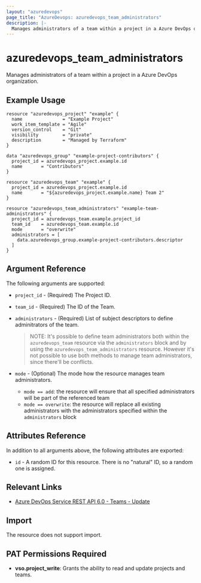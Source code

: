 ```yaml
---
layout: "azuredevops"
page_title: "AzureDevops: azuredevops_team_administrators"
description: |-
  Manages administrators of a team within a project in a Azure DevOps organization.
---
```


# azuredevops_team_administrators

Manages administrators of a team within a project in a Azure DevOps organization.

## Example Usage

```hcl
resource "azuredevops_project" "example" {
  name               = "Example Project"
  work_item_template = "Agile"
  version_control    = "Git"
  visibility         = "private"
  description        = "Managed by Terraform"
}

data "azuredevops_group" "example-project-contributors" {
  project_id = azuredevops_project.example.id
  name       = "Contributors"
}

resource "azuredevops_team" "example" {
  project_id = azuredevops_project.example.id
  name       = "${azuredevops_project.example.name} Team 2"
}

resource "azuredevops_team_administrators" "example-team-administrators" {
  project_id = azuredevops_team.example.project_id
  team_id    = azuredevops_team.example.id
  mode       = "overwrite"
  administrators = [
    data.azuredevops_group.example-project-contributors.descriptor
  ]
}
```

## Argument Reference

The following arguments are supported:

- `project_id` - (Required) The Project ID.
- `team_id` - (Required) The ID of the Team.
- `administrators` - (Required) List of subject descriptors to define adminitrators of the team.

  > NOTE: It's possible to define team administrators both within the
  > `azuredevops_team` resource via the `administrators` block and by using the
  > `azuredevops_team_administrators` resource. However it's not possible to use
  > both methods to manage team administrators, since there'll be conflicts.
- `mode` - (Optional) The mode how the resource manages team administrators.
  - `mode == add`: the resource will ensure that all specified administrators will be part of the referenced team
  - `mode == overwrite`: the resource will replace all existing administrators with the administrators specified within the `administrators` block

## Attributes Reference

In addition to all arguments above, the following attributes are exported:

- `id` - A random ID for this resource. There is no "natural" ID, so a random one is assigned.

## Relevant Links

- [Azure DevOps Service REST API 6.0 - Teams - Update](https://docs.microsoft.com/en-us/rest/api/azure/devops/core/teams/update?view=azure-devops-rest-6.0)

## Import

The resource does not support import.

## PAT Permissions Required

- **vso.project_write**:	Grants the ability to read and update projects and teams. 
